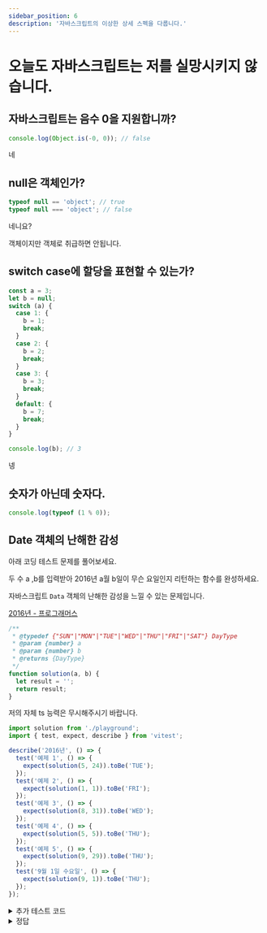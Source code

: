 ```yaml
---
sidebar_position: 6
description: '자바스크립트의 이상한 상세 스펙을 다룹니다.'
---
```


# 오늘도 자바스크립트는 저를 실망시키지 않습니다.

## 자바스크립트는 음수 0을 지원합니까?

```js
console.log(Object.is(-0, 0)); // false
```

네

## null은 객체인가?

```js
typeof null == 'object'; // true
typeof null === 'object'; // false
```

네니요?

객체이지만 객체로 취급하면 안됩니다.

## switch case에 할당을 표현할 수 있는가?

```js
const a = 3;
let b = null;
switch (a) {
  case 1: {
    b = 1;
    break;
  }
  case 2: {
    b = 2;
    break;
  }
  case 3: {
    b = 3;
    break;
  }
  default: {
    b = 7;
    break;
  }
}

console.log(b); // 3
```

넹

## 숫자가 아닌데 숫자다.

```js
console.log(typeof (1 % 0));
```

## Date 객체의 난해한 감성

아래 코딩 테스트 문제를 풀어보세요.

두 수 a ,b를 입력받아 2016년 a월 b일이 무슨 요일인지 리턴하는 함수를 완성하세요.

자바스크립트 `Data` 객체의 난해한 감성을 느낄 수 있는 문제입니다.

[2016년 - 프로그래머스](https://school.programmers.co.kr/learn/courses/30/lessons/12901)

```js
/**
 * @typedef {"SUN"|"MON"|"TUE"|"WED"|"THU"|"FRI"|"SAT"} DayType
 * @param {number} a
 * @param {number} b
 * @returns {DayType}
 */
function solution(a, b) {
  let result = '';
  return result;
}
```

저의 자체 ts 능력은 무시해주시기 바랍니다.

```js
import solution from './playground';
import { test, expect, describe } from 'vitest';

describe('2016년', () => {
  test('예제 1', () => {
    expect(solution(5, 24)).toBe('TUE');
  });
  test('예제 2', () => {
    expect(solution(1, 1)).toBe('FRI');
  });
  test('예제 3', () => {
    expect(solution(8, 31)).toBe('WED');
  });
  test('예제 4', () => {
    expect(solution(5, 5)).toBe('THU');
  });
  test('예제 5', () => {
    expect(solution(9, 29)).toBe('THU');
  });
  test('9월 1일 수요일', () => {
    expect(solution(9, 1)).toBe('THU');
  });
});
```

<details>
<summary>추가 테스트 코드</summary>
<div markdown="1">

```js
test('예제 6', () => {
  expect(solution(1, 2)).toBe('SAT');
});
test('예제 7', () => {
  expect(solution(1, 3)).toBe('SUN');
});
test('예제 8', () => {
  expect(solution(1, 4)).toBe('MON');
});
test('예제 9', () => {
  expect(solution(1, 5)).toBe('TUE');
});
test('예제 10', () => {
  expect(solution(1, 6)).toBe('WED');
});
test('예제 11', () => {
  expect(solution(1, 7)).toBe('THU');
});
test('예제 12', () => {
  expect(solution(1, 8)).toBe('FRI');
});
```

</div>
</details>

<details>
<summary>정답</summary>
<div markdown="1">

```js
/**
 * @typedef {"SUN"|"MON"|"TUE"|"WED"|"THU"|"FRI"|"SAT"} DayType
 * @param {number} a
 * @param {number} b
 * @returns {DayType}
 */
function solution(a, b) {
  const date = new Date(2016, a - 1, b);
  const day = date.getDay();
  /** @type {DayType[]} */
  const week = ['SUN', 'MON', 'TUE', 'WED', 'THU', 'FRI', 'SAT'];
  return week[day];
}

export default solution;
```

월은 0부터 시작해야 합니다. 그래서 `-1`을 해줘야 합니다. 당황해서 1시간 날렸습니다. ㅂㄷㅂㄷ...

그래도 요일은 고정되어 있습니다.

</div>
</details>
